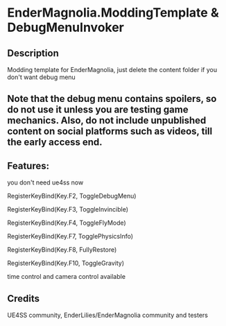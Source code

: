 # EnderMagnolia.ModdingTemplate & DebugMenuInvoker

## Description
Modding template for EnderMagnolia, just delete the content folder if you don't want debug menu

## Note that the debug menu contains spoilers, so do not use it unless you are testing game mechanics. Also, do not include unpublished content on social platforms such as videos, till the early access end.

## Features:

you don't need ue4ss now

RegisterKeyBind(Key.F2, ToggleDebugMenu)

RegisterKeyBind(Key.F3, ToggleInvincible)

RegisterKeyBind(Key.F4, ToggleFlyMode)

RegisterKeyBind(Key.F7, TogglePhysicsInfo)

RegisterKeyBind(Key.F8, FullyRestore)

RegisterKeyBind(Key.F10, ToggleGravity)

time control and camera control available

## Credits
UE4SS community, EnderLilies/EnderMagnolia community and testers